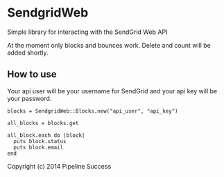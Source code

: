 SendgridWeb
===========

Simple library for interacting with the SendGrid Web API

At the moment only blocks and bounces work.  Delete and count will be
added shortly.

How to use
----------

Your api user will be your username for SendGrid and your api key will be your password.

    blocks = SendgridWeb::Blocks.new("api_user", "api_key")

    all_blocks = blocks.get

    all_block.each do |block|
      puts block.status
      puts block.email
    end


Copyright (c) 2014 Pipeline Success
